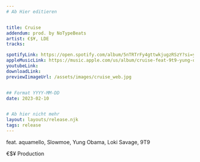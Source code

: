 ```yaml
---
# Ab Hier editieren


title: Cruise
addendum: prod. by NoTypeBeats
artist: €$¥, LDE
tracks:

spotifyLink: https://open.spotify.com/album/5nTRTrFy4gttwkjugzRSzY?si=yGpwJb1tQQ2VqmmXpL5YyQ
appleMusicLink: https://music.apple.com/us/album/cruise-feat-9t9-yung-obama-loki-savage-aquamello-slowmoe/1665813862
youtubeLink: 
downloadLink: 
previewIimageUrl: /assets/images/cruise_web.jpg


## Format YYYY-MM-DD
date: 2023-02-10


# Ab hier nicht mehr
layout: layouts/release.njk
tags: release
---
```


feat. aquamello, Slowmoe, Yung Obama, Loki Savage, 9T9

€$¥ Production